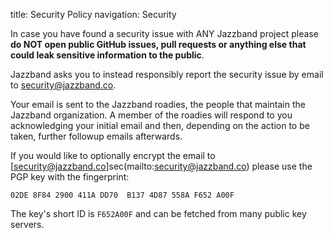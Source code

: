 title: Security Policy
navigation: Security

In case you have found a security issue with ANY Jazzband project
please **do NOT open public GitHub issues, pull requests or anything
else that could leak sensitive information to the public**.

Jazzband asks you to instead responsibly report the security issue
by email to [security@jazzband.co](mailto:security@jazzband.co).

Your email is sent to the Jazzband roadies, the people that maintain
the Jazzband organization. A member of the roadies will respond to
you acknowledging your initial email and then, depending on the
action to be taken, further followup emails afterwards.

If you would like to optionally encrypt the email to [security@jazzband.co]sec(mailto:security@jazzband.co)
please use the PGP key with the fingerprint:

```
02DE 8F84 2900 411A DD70  B137 4D87 558A F652 A00F
```

The key's short ID is `F652A00F` and can be fetched from many public
key servers.
